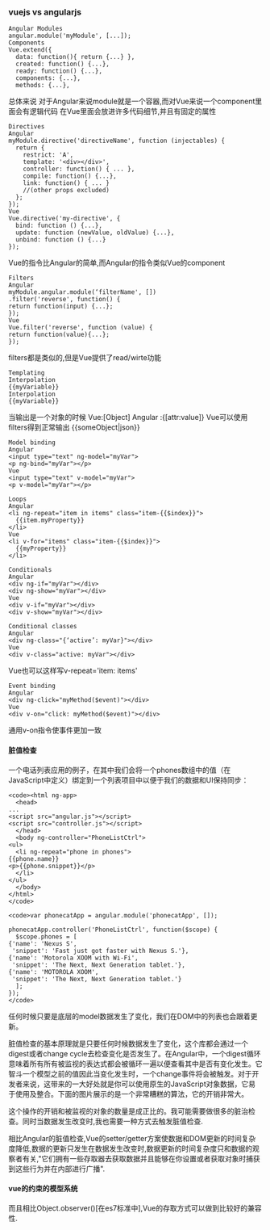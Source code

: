 ### vuejs vs angularjs
    Angular Modules
    angular.module('myModule', [...]);
    Components
    Vue.extend({
      data: function(){ return {...} },
      created: function() {...},
      ready: function() {...},
      components: {...},
      methods: {...},

总体来说
对于Angular来说module就是一个容器,而对Vue来说一个component里面会有逻辑代码
在Vue里面会放进许多代码细节,并且有固定的属性

    Directives
    Angular
    myModule.directive('directiveName', function (injectables) {
      return {
        restrict: 'A',
        template: '<div></div>',
        controller: function() { ... },
        compile: function() {...},
        link: function() { ... }
        //(other props excluded)
      };
    });
    Vue
    Vue.directive('my-directive', {
      bind: function () {...},
      update: function (newValue, oldValue) {...},
      unbind: function () {...}
    });

Vue的指令比Angular的简单,而Angular的指令类似Vue的component

    Filters
    Angular
    myModule.angular.module(‘filterName', [])
    .filter('reverse', function() {
    return function(input) {...};
    });
    Vue
    Vue.filter('reverse', function (value) {
    return function(value){...};
    });


filters都是类似的,但是Vue提供了read/wirte功能

    Templating
    Interpolation
    {{myVariable}}
    Interpolation
    {{myVariable}}


当输出是一个对象的时候
Vue:[Object]
Angular :{[attr:value]}
Vue可以使用filters得到正常输出 {{someObject|json}}

    Model binding
    Angular
    <input type="text" ng-model="myVar">
    <p ng-bind="myVar"></p>
    Vue
    <input type="text" v-model="myVar">
    <p v-model="myVar"></p>

    Loops
    Angular
    <li ng-repeat="item in items" class="item-{{$index}}">
      {{item.myProperty}}
    </li>
    Vue
    <li v-for="items" class="item-{{$index}}">
      {{myProperty}}
    </li>

    Conditionals
    Angular
    <div ng-if="myVar"></div>
    <div ng-show="myVar"></div>
    Vue
    <div v-if="myVar"></div>
    <div v-show="myVar"></div>

    Conditional classes
    Angular
    <div ng-class="{‘active’: myVar}"></div>
    Vue
    <div v-class="active: myVar"></div>

Vue也可以这样写v-repeat='item: items'

    Event binding
    Angular
    <div ng-click="myMethod($event)"></div>
    Vue
    <div v-on="click: myMethod($event)"></div>

通用v-on指令使事件更加一致

#### 脏值检查
一个电话列表应用的例子，在其中我们会将一个phones数组中的值（在JavaScript中定义）绑定到一个列表项目中以便于我们的数据和UI保持同步：

    <code><html ng-app>
      <head>
    ...
    <script src="angular.js"></script>
    <script src="controller.js"></script>
      </head>
      <body ng-controller="PhoneListCtrl">
    <ul>
      <li ng-repeat="phone in phones">
    {{phone.name}}
    <p>{{phone.snippet}}</p>
      </li>
    </ul>
      </body>
    </html>
    </code>

    <code>var phonecatApp = angular.module('phonecatApp', []);

    phonecatApp.controller('PhoneListCtrl', function($scope) {
      $scope.phones = [
    {'name': 'Nexus S',
     'snippet': 'Fast just got faster with Nexus S.'},
    {'name': 'Motorola XOOM with Wi-Fi',
     'snippet': 'The Next, Next Generation tablet.'},
    {'name': 'MOTOROLA XOOM',
     'snippet': 'The Next, Next Generation tablet.'}
      ];
    });  
    </code>

任何时候只要是底层的model数据发生了变化，我们在DOM中的列表也会跟着更新。

脏值检查的基本原理就是只要任何时候数据发生了变化，这个库都会通过一个digest或者change cycle去检查变化是否发生了。在Angular中，一个digest循环意味着所有所有被监视的表达式都会被循环一遍以便查看其中是否有变化发生。它智斗一个模型之前的值因此当变化发生时，一个change事件将会被触发。对于开发者来说，这带来的一大好处就是你可以使用原生的JavaScript对象数据，它易于使用及整合。下面的图片展示的是一个非常糟糕的算法，它的开销非常大。

这个操作的开销和被监视的对象的数量是成正比的。我可能需要做很多的脏治检查。同时当数据发生改变时,我也需要一种方式去触发脏值检查.

相比Angular的脏值检查,Vue的setter/getter方案使数据和DOM更新的时间复杂度降低,数据的更新只发生在数据发生改变时,数据更新的时间复杂度只和数据的观察者有关,"它们拥有一些存取器去获取数据并且能够在你设置或者获取对象时捕获到这些行为并在内部进行广播".

#### vue的约束的模型系统

而且相比Object.observer()[在es7标准中],Vue的存取方式可以做到比较好的兼容性.
